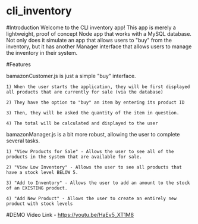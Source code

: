 # cli_inventory

#Introduction
Welcome to the CLI inventory app! This app is merely a lightweight, proof of concept Node app that works with a MySQL database. Not only does it simulate an app that allows users to "buy" from the inventory, but it has another Manager interface that allows users to manage the inventory in their system.

#Features

bamazonCustomer.js is just a simple "buy" interface.

    1) When the user starts the application, they will be first displayed all products that are currently for sale (via the database)

    2) They have the option to "buy" an item by entering its product ID

    3) Then, they will be asked the quantity of the item in question.

    4) The total will be calculated and displayed to the user

bamazonManager.js is a bit more robust, allowing the user to complete several tasks.

    1) "View Products for Sale" - Allows the user to see all of the products in the system that are available for sale.

    2) "View Low Inventory" - Allows the user to see all products that have a stock level BELOW 5.

    3) "Add to Inventory" - Allows the user to add an amount to the stock of an EXISTING product.

    4) "Add New Product" - Allows the user to create an entirely new product with stock levels

#DEMO
    Video Link - https://youtu.be/HaEv5_XT1M8